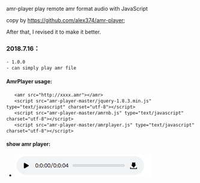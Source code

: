 amr-player
play remote amr format audio with JavaScript  

copy by https://github.com/alex374/amr-player;
	
After that, I revised it to make it better.

### 2018.7.16：
	- 1.0.0
	- can simply play amr file
	
#### AmrPlayer usage:
	
   > <body>
	   <amr src="http://xxxx.amr"></amr>
	   <script src="amr-player-master/jquery-1.8.3.min.js" type="text/javascript" charset="utf-8"></script>
	   <script src="amr-player-master/amrnb.js" type="text/javascript" charset="utf-8"></script>
	   <script src="amr-player-master/amrplayer.js" type="text/javascript" charset="utf-8"></script>
   </body>
   
#### show amr player: 
- ![amrPayer](amrPlayer.png "amrPayer")
   
   
